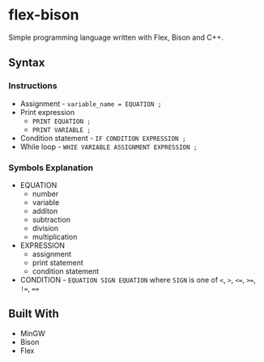 # flex-bison

Simple programming language written with Flex, Bison and C++.

## Syntax

### Instructions

- Assignment - `variable_name = EQUATION ;`
- Print expression 
  - `PRINT EQUATION ;`
  - `PRINT VARIABLE ;`
- Condition statement - `IF CONDITION EXPRESSION ;`
- While loop - `WHIE VARIABLE ASSIGNMENT EXPRESSION ;`

### Symbols Explanation

- EQUATION
  - number
  - variable
  - additon
  - subtraction
  - division
  - multiplication
- EXPRESSION
  - assignment
  - print statement
  - condition statement
- CONDITION - `EQUATION SIGN EQUATION` where `SIGN` is one of `<`, `>`, `<=`, `>=`, `!=`, `==`

## Built With

* MinGW
* Bison
* Flex
